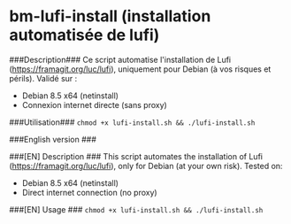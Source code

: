 bm-lufi-install (installation automatisée de lufi)
===

###Description###
Ce script automatise l'installation de Lufi (https://framagit.org/luc/lufi), uniquement pour Debian (à vos risques et périls). Validé sur :

- Debian 8.5 x64 (netinstall)
- Connexion internet directe (sans proxy)

###Utilisation###
```chmod +x lufi-install.sh && ./lufi-install.sh```

###English version ###

###[EN] Description ###
This script automates the installation of Lufi (https://framagit.org/luc/lufi), only for Debian (at your own risk). Tested on:
- Debian 8.5 x64 (netinstall)
- Direct internet connection (no proxy)

###[EN] Usage ###
```chmod +x lufi-install.sh && ./lufi-install.sh```